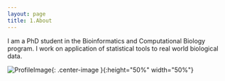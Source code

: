 ```yaml
---
layout: page
title: 1.About
---
```



I am a PhD student in the Bioinformatics and Computational Biology program. 
I work on application of statistical tools to real world biological data.


![ProfileImage](https://martynalukaszewicz.github.io/ProfileImage.jpg){: .center-image }{:height="50%" width="50%"}
